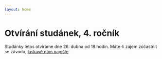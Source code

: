 ```yaml
---
layout: home
---
```


# Otvírání studánek, 4. ročník
Studánky letos otvíráme dne 26. dubna od 18 hodin. Máte-li zájem zúčastnit se závodu, [laskavě nám napište](mailto:spravni-rada@oshb.cz).
